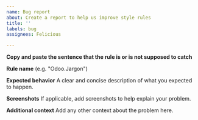 ```yaml
---
name: Bug report
about: Create a report to help us improve style rules
title: ''
labels: bug
assignees: Felicious

---
```


**Copy and paste the sentence that the rule is or is not supposed to catch**

**Rule name**
(e.g. "Odoo.Jargon")

**Expected behavior**
A clear and concise description of what you expected to happen.

**Screenshots**
If applicable, add screenshots to help explain your problem.

**Additional context**
Add any other context about the problem here.
